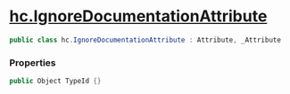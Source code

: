 # [hc.IgnoreDocumentationAttribute](#T:hc.IgnoreDocumentationAttribute)

```csharp
public class hc.IgnoreDocumentationAttribute : Attribute, _Attribute
```
### Properties
>
```csharp
public Object TypeId {} 

```
